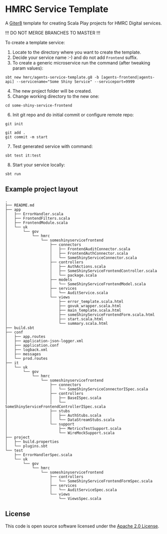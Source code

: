 
# HMRC Service Template

A [Giter8](http://www.foundweekends.org/giter8/) template for creating Scala Play projects for HMRC Digital services.

!!! DO NOT MERGE BRANCHES TO MASTER !!!

To create a template service:

1. Locate to the directory where you want to create the template.
2. Decide your service name :-) and do not add `Frontend` suffix.
3. To create a generic microservice run the command (after tweaking param values):

  ```
  sbt new hmrc/agents-service-template.g8 -b [agents-frontend|agents-api] --servicename="Some Shiny Service" --serviceport=9999
  ```
  
4. The new project folder will be created.
5. Change working directory to the new one:

  `cd some-shiny-service-frontend`

6. Init git repo and do initial commit or configure remote repo:

  ```
  git init
  
  git add .
  git commit -m start
  ```

7. Test generated service with command:

  ```
  sbt test it:test
  ```
  
8. Start your service locally:

  ```
  sbt run
  ```
  
## Example project layout

```
.
├── README.md
├── app
│   ├── ErrorHandler.scala
│   ├── FrontendFilters.scala
│   ├── FrontendModule.scala
│   └── uk
│       └── gov
│           └── hmrc
│               └── someshinyservicefrontend
│                   ├── connectors
│                   │   ├── FrontendAuditConnector.scala
│                   │   ├── FrontendAuthConnector.scala
│                   │   └── SomeShinyServiceConnector.scala
│                   ├── controllers
│                   │   ├── AuthActions.scala
│                   │   ├── SomeShinyServiceFrontendController.scala
│                   │   └── package.scala
│                   ├── models
│                   │   └── SomeShinyServiceFrontendModel.scala
│                   ├── services
│                   │   └── AuditService.scala
│                   └── views
│                       ├── error_template.scala.html
│                       ├── govuk_wrapper.scala.html
│                       ├── main_template.scala.html
│                       ├── someShinyServiceFrontendForm.scala.html
│                       ├── start.scala.html
│                       └── summary.scala.html
├── build.sbt
├── conf
│   ├── app.routes
│   ├── application-json-logger.xml
│   ├── application.conf
│   ├── logback.xml
│   ├── messages
│   └── prod.routes
├── it
│   └── uk
│       └── gov
│           └── hmrc
│               └── someshinyservicefrontend
│                   ├── connectors
│                   │   └── SomeShinyServiceConnectorISpec.scala
│                   ├── controllers
│                   │   ├── BaseISpec.scala
│                   │   └── SomeShinyServiceFrontendControllerISpec.scala
│                   ├── stubs
│                   │   ├── AuthStubs.scala
│                   │   └── DataStreamStubs.scala
│                   └── support
│                       ├── MetricsTestSupport.scala
│                       └── WireMockSupport.scala
├── project
│   ├── build.properties
│   └── plugins.sbt
└── test
    ├── ErrorHandlerSpec.scala
    └── uk
        └── gov
            └── hmrc
                └── someshinyservicefrontend
                    ├── controllers
                    │   └── SomeShinyServiceFrontendFormSpec.scala
                    ├── services
                    │   └── AuditServiceSpec.scala
                    └── views
                        └── ViewsSpec.scala
```

## License

This code is open source software licensed under the [Apache 2.0 License]("http://www.apache.org/licenses/LICENSE-2.0.html").
